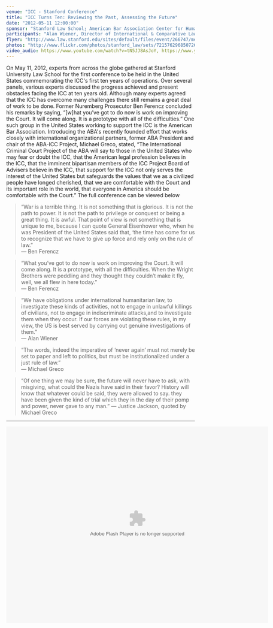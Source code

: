 ```yaml
---
venue: "ICC - Stanford Conference"
title: "ICC Turns Ten: Reviewing the Past, Assessing the Future"
date: "2012-05-11 12:00:00"
sponsor: "Stanford Law School; American Bar Association Center for Human Rights; American Society of International Law"
participants: "Alan Wiener, Director of International & Comparative Law Institute at Stanford Law; His Excellency Judge Cuno Tarfusser, Vice President, International Criminal Court; Ms. Shamila Batohi, Senior Legal Advisor of the Prosecutor, International Criminal Court; His Excellency Ambassador Stephen J. Rapp, U.S. Ambassador-at-Large, Office of Global Criminal Justice; Mr. Benjamin Ferencz, Former Prosecutor, Nuremberg Military Tribunals; Mr. Michael S. Greco, Chair, ABA Center for Human Rights and former President of the ABA; Professor David Kaye, Executive Director, International Human Rights Program at UCLA, School of Law; Professor Ruth Wedgwood, Director of the International Law and Organizations Program, The Paul H. Nitze School of Advanced International Studies, John Hopkins University"
flyer: "http://www.law.stanford.edu/sites/default/files/event/266747/media/slspublic/Final%20conference%20programme%20(2012).pdf"
photos: "http://www.flickr.com/photos/stanford_law/sets/72157629685072634/"
video_audio: https://www.youtube.com/watch?v=tN5JJ8AsJoY, https://www.youtube.com/watch?v=OLxs2SIie2w&feature=relmfu, http://www.youtube.com/watch?v=5Qj1Hr04NN4&feature=relmfu 
---
```

On May 11, 2012, experts from across the globe gathered at Stanford University Law School for the first conference to be held in the United States commemorating the ICC's first ten years of operations. Over several panels, various experts discussed the progress achieved and present obstacles facing the ICC at ten years old. Although many experts agreed that the ICC has overcome many challenges there still remains a great deal of work to be done. Former Nuremberg Prosecutor Ben Ferencz concluded his remarks by saying, “[w]hat you’ve got to do now is work on improving the Court. It will come along. It is a prototype with all of the difficulties.” One such group in the United States working to support the ICC is the American Bar Association. Introducing the ABA's recently founded effort that works closely with international organizational partners, former ABA President and chair of the ABA-ICC Project, Michael Greco, stated, “The International Criminal Court Project of the ABA will say to those in the United States who may fear or doubt the ICC, that the American legal profession believes in the ICC, that the imminent bipartisan members of the ICC Project Board of Advisers believe in the ICC, that support for the ICC not only serves the interest of the United States but safeguards the values that we as a civilized people have longed cherished, that we are comfortable with the Court and its important role in the world, that everyone in America should be comfortable with the Court.” The full conference can be viewed below


> “War is a terrible thing. It is not something that is glorious. It is not the path to power. It is not the path to privilege or conquest or being a great thing. It is awful. That point of view is not something that is unique to me, because I can quote General Eisenhower who, when he was President of the United States said that, ‘the time has come for us to recognize that we have to give up force and rely only on the rule of law.”  
— Ben Ferencz

> “What you’ve got to do now is work on improving the Court. It will come along. It is a prototype, with all the difficulties. When the Wright Brothers were peddling and they thought they couldn’t make it fly, well, we all flew in here today.”  
— Ben Ferencz

> “We have obligations under international humanitarian law, to investigate these kinds of activities, not to engage in unlawful killings of civilians, not to engage in indiscriminate attacks,and to investigate them when they occur. If our forces are violating these rules, in my view, the US is best served by carrying out genuine investigations of them.”  
— Alan Wiener   

> “The words, indeed the imperative of ‘never again’ must not merely be set to paper and left to politics, but must be institutionalized under a just rule of law.”  
— Michael Greco 

> “Of one thing we may be sure, the future will never have to ask, with misgiving, what could the Nazis have said in their favor? History will know that whatever could be said, they were allowed to say. they have been given the kind of trial which they in the day of their pomp and power, never gave to any man.” 
— Justice Jackson, quoted by Michael Greco

---

<object width="700" height="525"> <param name="flashvars" value="offsite=true&lang=en-us&page_show_url=%2Fphotos%2F126209453%40N05%2Fsets%2F72157645675234771%2Fshow%2F&page_show_back_url=%2Fphotos%2F126209453%40N05%2Fsets%2F72157645675234771%2F&set_id=72157645675234771&jump_to="></param> <param name="movie" value="https://www.flickr.com/apps/slideshow/show.swf?v=143270"></param> <param name="allowFullScreen" value="true"></param><embed type="application/x-shockwave-flash" src="https://www.flickr.com/apps/slideshow/show.swf?v=143270" allowFullScreen="true" flashvars="offsite=true&lang=en-us&page_show_url=%2Fphotos%2F126209453%40N05%2Fsets%2F72157645675234771%2Fshow%2F&page_show_back_url=%2Fphotos%2F126209453%40N05%2Fsets%2F72157645675234771%2F&set_id=72157645675234771&jump_to=" width="700" height="525"></embed></object>
